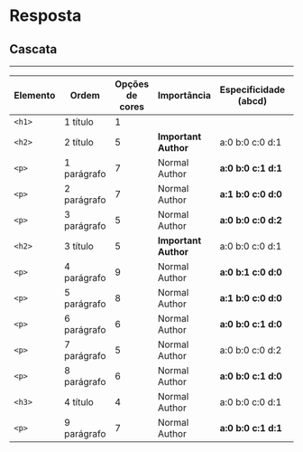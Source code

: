 # Resposta

## Cascata
---

| Elemento | Ordem | Opções de cores | Importância | Especificidade (abcd) | Posição |
|-|-|-|-|-|-|
| `<h1>` | 1 título  | 1 | | | |
| `<h2>` | 2 título  | 5 | **Important Author** | a:0 b:0 c:0 d:1 | master.css:27 |
| `<p>` | 1 parágrafo  | 7 | Normal Author | **a:0 b:0 c:1 d:1** |  master.css:37  |
| `<p>` | 2 parágrafo  | 7 | Normal Author | **a:1 b:0 c:0 d:0** | inline |
| `<p>` | 3 parágrafo  | 5 | Normal Author | **a:0 b:0 c:0 d:2** | master.css:32 |
| `<h2>` | 3 título  | 5 | **Important Author** | a:0 b:0 c:0 d:1 | master.css:27 |
| `<p>` | 4 parágrafo  | 9 | Normal Author | **a:0 b:1 c:0 d:0** | master.css:7 |
| `<p>` | 5 parágrafo  | 8 | Normal Author | **a:1 b:0 c:0 d:0** | inline |
| `<p>` | 6 parágrafo  | 6 | Normal Author | **a:0 b:0 c:1 d:0** | master.css:12 |
| `<p>` | 7 parágrafo  | 5 | Normal Author | a:0 b:0 c:0 d:2 | **master.css:32** |
| `<p>` | 8 parágrafo  | 6 | Normal Author | **a:0 b:0 c:1 d:0** | master.css:7 |
| `<h3>` | 4 título  | 4 | Normal Author | a:0 b:0 c:0 d:1 | master.css:17 |
| `<p>` | 9 parágrafo  | 7 | Normal Author | **a:0 b:0 c:1 d:1** | master.css:52 |